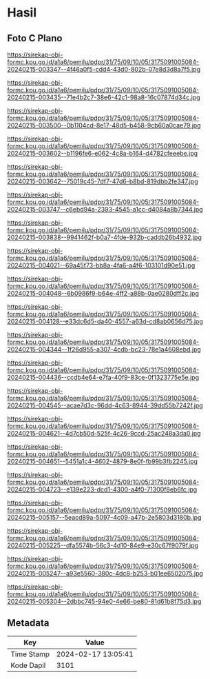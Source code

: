 # Hasil

## Foto C Plano

https://sirekap-obj-formc.kpu.go.id/a1a6/pemilu/pdpr/31/75/09/10/05/3175091005084-20240215-003347--4f46a0f5-cdd4-43d0-802b-07e8d3d8a7f5.jpg

https://sirekap-obj-formc.kpu.go.id/a1a6/pemilu/pdpr/31/75/09/10/05/3175091005084-20240215-003435--71e4b2c7-38e6-42c1-98a8-16c07874d34c.jpg

https://sirekap-obj-formc.kpu.go.id/a1a6/pemilu/pdpr/31/75/09/10/05/3175091005084-20240215-003500--0b1104cd-8e17-48d5-b458-9cb60a0cae79.jpg

https://sirekap-obj-formc.kpu.go.id/a1a6/pemilu/pdpr/31/75/09/10/05/3175091005084-20240215-003602--b1196fe6-e062-4c8a-b164-d4782cfeeebe.jpg

https://sirekap-obj-formc.kpu.go.id/a1a6/pemilu/pdpr/31/75/09/10/05/3175091005084-20240215-003642--75019c45-7df7-47d6-b8bd-819dbb2fe347.jpg

https://sirekap-obj-formc.kpu.go.id/a1a6/pemilu/pdpr/31/75/09/10/05/3175091005084-20240215-003747--c6ebd94a-2393-4545-a1cc-d4084a8b7344.jpg

https://sirekap-obj-formc.kpu.go.id/a1a6/pemilu/pdpr/31/75/09/10/05/3175091005084-20240215-003838--9941462f-b0a7-4fde-932b-caddb26b4932.jpg

https://sirekap-obj-formc.kpu.go.id/a1a6/pemilu/pdpr/31/75/09/10/05/3175091005084-20240215-004021--69a45f73-bb8a-4fa6-a4f6-103101d90e51.jpg

https://sirekap-obj-formc.kpu.go.id/a1a6/pemilu/pdpr/31/75/09/10/05/3175091005084-20240215-004048--6b0986f9-b64e-4ff2-a88b-0ae0280dff2c.jpg

https://sirekap-obj-formc.kpu.go.id/a1a6/pemilu/pdpr/31/75/09/10/05/3175091005084-20240215-004128--e33dc6d5-da40-4557-a63d-cd8ab0656d75.jpg

https://sirekap-obj-formc.kpu.go.id/a1a6/pemilu/pdpr/31/75/09/10/05/3175091005084-20240215-004344--1f26d955-a307-4cdb-bc23-78e1a4608ebd.jpg

https://sirekap-obj-formc.kpu.go.id/a1a6/pemilu/pdpr/31/75/09/10/05/3175091005084-20240215-004436--ccdb4e64-e7fa-40f9-83ce-0f1323775e5e.jpg

https://sirekap-obj-formc.kpu.go.id/a1a6/pemilu/pdpr/31/75/09/10/05/3175091005084-20240215-004545--acae7d3c-96dd-4c63-8944-39dd55b7242f.jpg

https://sirekap-obj-formc.kpu.go.id/a1a6/pemilu/pdpr/31/75/09/10/05/3175091005084-20240215-004621--4d7cb50d-525f-4c26-9ccd-25ac248a3da0.jpg

https://sirekap-obj-formc.kpu.go.id/a1a6/pemilu/pdpr/31/75/09/10/05/3175091005084-20240215-004651--5451a1c4-4602-4879-8e0f-fb99b3fb2245.jpg

https://sirekap-obj-formc.kpu.go.id/a1a6/pemilu/pdpr/31/75/09/10/05/3175091005084-20240215-004723--e139e223-dcd1-4300-a4f0-71300f8eb6fc.jpg

https://sirekap-obj-formc.kpu.go.id/a1a6/pemilu/pdpr/31/75/09/10/05/3175091005084-20240215-005157--5eacd89a-5097-4c09-a47b-2e5803d3180b.jpg

https://sirekap-obj-formc.kpu.go.id/a1a6/pemilu/pdpr/31/75/09/10/05/3175091005084-20240215-005225--dfa5574b-56c3-4d10-84e9-e30c67f9079f.jpg

https://sirekap-obj-formc.kpu.go.id/a1a6/pemilu/pdpr/31/75/09/10/05/3175091005084-20240215-005247--a93e5560-380c-4dc8-b253-b01ee6502075.jpg

https://sirekap-obj-formc.kpu.go.id/a1a6/pemilu/pdpr/31/75/09/10/05/3175091005084-20240215-005304--2dbbc745-94e0-4e66-be80-81d61b8f75d3.jpg


## Metadata

| Key        | Value               |
| ---------- | ------------------- |
| Time Stamp | 2024-02-17 13:05:41 |
| Kode Dapil | 3101                |



